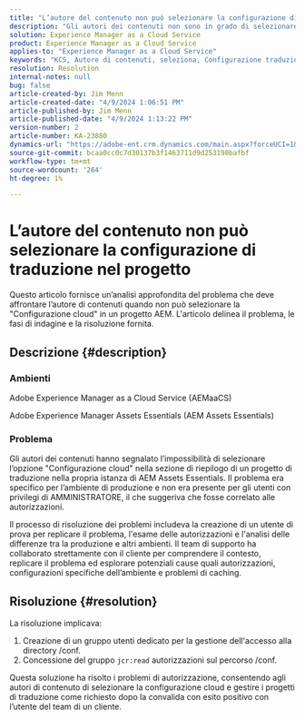 ```yaml
---
title: "L’autore del contenuto non può selezionare la configurazione di traduzione nel progetto"
description: "Gli autori dei contenuti non sono in grado di selezionare la \"Configurazione cloud\" all’interno di un progetto AEM, con conseguente impossibilità di gestire in modo efficace le configurazioni di traduzione."
solution: Experience Manager as a Cloud Service
product: Experience Manager as a Cloud Service
applies-to: "Experience Manager as a Cloud Service"
keywords: "KCS, Autore di contenuti, seleziona, Configurazione traduzione, AEMaaCS, Risoluzione dei problemi, AEM Assets Essentials, Adobe Experience Manager as a Cloud Service, progetto"
resolution: Resolution
internal-notes: null
bug: false
article-created-by: Jim Menn
article-created-date: "4/9/2024 1:06:51 PM"
article-published-by: Jim Menn
article-published-date: "4/9/2024 1:13:22 PM"
version-number: 2
article-number: KA-23880
dynamics-url: "https://adobe-ent.crm.dynamics.com/main.aspx?forceUCI=1&pagetype=entityrecord&etn=knowledgearticle&id=70690e04-72f6-ee11-a1fe-6045bd006268"
source-git-commit: bcaa0cc0c7d30137b3f1463711d9d253190bafbf
workflow-type: tm+mt
source-wordcount: '264'
ht-degree: 1%

---
```


# L’autore del contenuto non può selezionare la configurazione di traduzione nel progetto


Questo articolo fornisce un’analisi approfondita del problema che deve affrontare l’autore di contenuti quando non può selezionare la &quot;Configurazione cloud&quot; in un progetto AEM. L&#39;articolo delinea il problema, le fasi di indagine e la risoluzione fornita.

## Descrizione {#description}


### Ambienti

Adobe Experience Manager as a Cloud Service (AEMaaCS)

Adobe Experience Manager Assets Essentials (AEM Assets Essentials)

### Problema 

Gli autori dei contenuti hanno segnalato l’impossibilità di selezionare l’opzione &quot;Configurazione cloud&quot; nella sezione di riepilogo di un progetto di traduzione nella propria istanza di AEM Assets Essentials. Il problema era specifico per l’ambiente di produzione e non era presente per gli utenti con privilegi di AMMINISTRATORE, il che suggeriva che fosse correlato alle autorizzazioni.

Il processo di risoluzione dei problemi includeva la creazione di un utente di prova per replicare il problema, l&#39;esame delle autorizzazioni e l&#39;analisi delle differenze tra la produzione e altri ambienti. Il team di supporto ha collaborato strettamente con il cliente per comprendere il contesto, replicare il problema ed esplorare potenziali cause quali autorizzazioni, configurazioni specifiche dell’ambiente e problemi di caching.


## Risoluzione {#resolution}


La risoluzione implicava:

1. Creazione di un gruppo utenti dedicato per la gestione dell&#39;accesso alla directory /conf.
2. Concessione del gruppo `jcr:read` autorizzazioni sul percorso /conf.


Questa soluzione ha risolto i problemi di autorizzazione, consentendo agli autori di contenuto di selezionare la configurazione cloud e gestire i progetti di traduzione come richiesto dopo la convalida con esito positivo con l’utente del team di un cliente.
